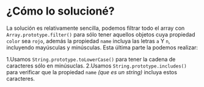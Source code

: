 # ¿Cómo lo solucioné?

La solución es relativamente sencilla, podemos filtrar todo el array con `Array.prototype.filter()` para sólo tener aquellos objetos cuya propiedad `color` sea `rojo`, además la propiedad `name` incluya las letras `a` Y `n`, incluyendo mayúsculas y minúsculas. Esta última parte la podemos realizar:

1.Usamos `String.prototype.toLowerCase()` para tener la cadena de caracteres sólo en minúsuclas.
2.Usamos `String.prototype.includes()` para verificar que la propiedad `name` _(que es un string)_ incluya estos caracteres.
